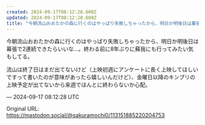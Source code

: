 ```yaml
---
created: 2024-09-17T08:12:28.600Z
updated: 2024-09-17T08:12:28.600Z
title: "今朝流山おおたかの森に行くのはやっぱり失敗しちゃったから、明日か明後日は幕張で2連続できたらいいな…。終わる前に8年ぶりに蘇我にも行ってみたい気もしてる。流山は[...]"
---
```


<p>今朝流山おおたかの森に行くのはやっぱり失敗しちゃったから、明日か明後日は幕張で2連続できたらいいな…。終わる前に8年ぶりに蘇我にも行ってみたい気もしてる。</p><p>流山は終了日はまだ出てないけど（上映初週にアンケートに長く上映してほしいですって書いたのが意味があったら嬉しいんだけど）、金曜日以降のキンプリの上映予定が出てないから来週でほんとに終わらないか心配。</p>

&mdash; 2024-09-17 08:12:28 UTC

Original URL: https://mastodon.social/@sakuramochi0/113151885220204753
